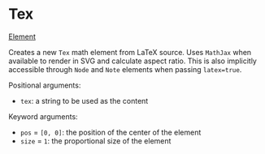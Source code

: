 # Tex

<span class="inherit">[Element](#Element)</span>

Creates a new `Tex` math element from LaTeX source. Uses `MathJax` when available to render in SVG and calculate aspect ratio. This is also implicitly accessible through `Node` and `Note` elements when passing `latex=true`.

Positional arguments:

- `tex`: a string to be used as the content

Keyword arguments:

- `pos` = `[0, 0]`: the position of the center of the element
- `size` = `1`: the proportional size of the element
